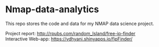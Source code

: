 # Nmap-data-analytics
This repo stores the code and data for my NMAP data science project. 

Project report: http://rpubs.com/random_Island/free-ip-finder  
Interactive Web-app: https://vdhyani.shinyapps.io/fipFinder/
